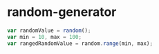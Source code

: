 # random-generator

```javascript
var randomValue = random();
var min = 10, max = 100;
var rangedRandomValue = random.range(min, max);
```

